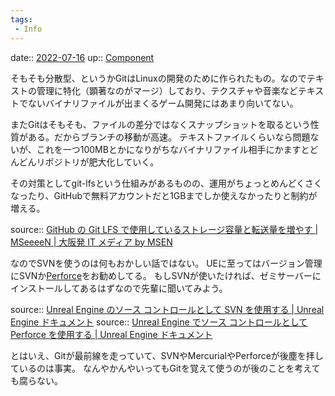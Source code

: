 ```yaml
---
tags:
 - Info
---
```


date:: [2022-07-16](Daily_Note/2022-07-16.md)
up:: [Component](../Bar/Novel/Chaos/Component.md)

そもそも分散型、というかGitはLinuxの開発のために作られたもの。なのでテキストの管理に特化（顕著なのがマージ）しており、テクスチャや音楽などテキストでないバイナリファイルが出まくるゲーム開発にはあまり向いてない。

またGitはそもそも、ファイルの差分ではなくスナップショットを取るという性質がある。だからブランチの移動が高速。
テキストファイルくらいなら問題ないが、これを一つ100MBとかになりがちなバイナリファイル相手にかますとどんどんリポジトリが肥大化していく。

その対策としてgit-lfsという仕組みがあるものの、運用がちょっとめんどくさくなったり、GitHubで無料アカウントだと1GBまでしか使えなかったりと制約が増える。

source:: [GitHub の Git LFS で使用しているストレージ容量と転送量を増やす | MSeeeeN | 大阪発 IT メディア by MSEN](https://mseeeen.msen.jp/how-to-increase-git-lfs-data-capacity/)

なのでSVNを使うのは何もおかしい話ではない。
UEに至ってはバージョン管理にSVNか[Perforce](Perforce.md)をお勧めしてる。
もしSVNが使いたければ、ゼミサーバーにインストールしてあるはずなので先輩に聞いてみよう。

source:: [Unreal Engine のソース コントロールとして SVN を使用する | Unreal Engine ドキュメント](https://docs.unrealengine.com/5.0/ja/using-svn-as-source-control-for-unreal-engine/)
source:: [Unreal Engine でソース コントロールとして Perforce を使用する | Unreal Engine ドキュメント](https://docs.unrealengine.com/5.0/ja/using-perforce-as-source-control-for-unreal-engine/)

とはいえ、Gitが最前線を走っていて、SVNやMercurialやPerforceが後塵を拝しているのは事実。
なんやかんやいってもGitを覚えて使うのが後のことを考えても腐らない。